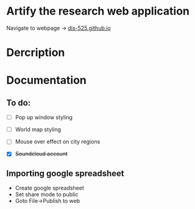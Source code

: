 # Artify the research web application
Navigate to webpage -> [dis-525.github.io](https://dis-525.github.io/)

# Dercription


# Documentation

## To do:
- [ ] Pop up window styling
- [ ] World map styling
- [ ] Mouse over effect on city regions
- [x] ~~Soundcloud account~~
  

## Importing google spreadsheet 
- Create google spreadsheet
- Set share mode to public
- Goto File->Publish to web